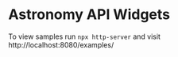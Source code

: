 # Astronomy API Widgets

To view samples run `npx http-server` and visit http://localhost:8080/examples/

